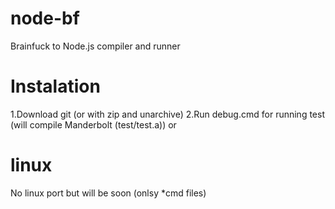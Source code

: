 node-bf
=======

Brainfuck to Node.js compiler and runner

Instalation
===========
1.Download git (or with zip and unarchive)
2.Run debug.cmd for running test (will compile Manderbolt (test/test.a))
or


linux
=====

No linux port but will be soon (onlsy *cmd files)
